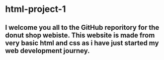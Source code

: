 # html-project-1
 I welcome you all to the GitHub reporitory for the donut shop webiste. This website is made from very basic html and css as i have just started my web development journey. 
 ---
